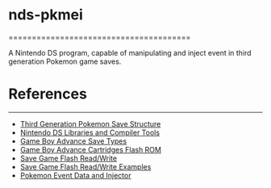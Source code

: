 # nds-pkmei
=======================================

A Nintendo DS program, capable of manipulating and inject event in third generation Pokemon game saves.



# References
--------------------------------------

- [Third Generation Pokemon Save Structure](https://bulbapedia.bulbagarden.net/wiki/Save_data_structure_in_Generation_III)
- [Nintendo DS Libraries and Compiler Tools](https://devkitpro.org/) 
- [Game Boy Advance Save Types](http://www.akkit.org/info/gbatek.htm#gbacartridges)
- [Game Boy Advance Cartridges Flash ROM](https://www.akkit.org/info/gbatek.htm#gbacartbackupflashrom)
- [Save Game Flash Read/Write](https://github.com/xerpi/desmume-vita/blob/master/desmume/src/addons/slot2_gbagame.cpp)
- [Save Game Flash Read/Write Examples](https://github.com/AdmiralCurtiss/nds-savegame-manager)
- [Pokemon Event Data and Injector](https://github.com/suloku/wc-tool)

